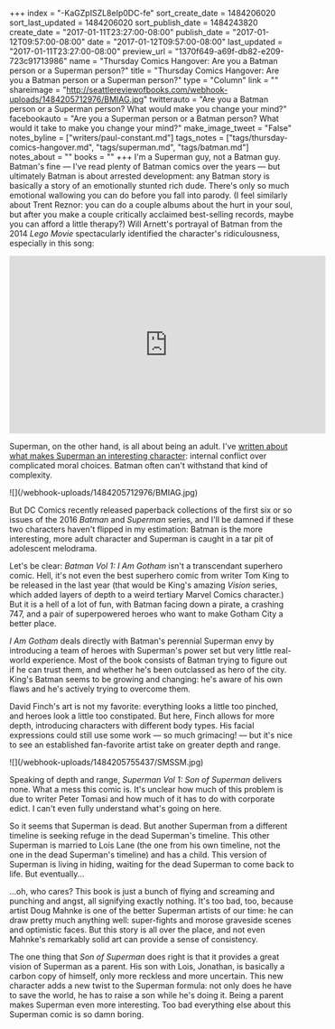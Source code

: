 +++
index = "-KaGZpISZL8eIp0DC-fe"
sort_create_date = 1484206020
sort_last_updated = 1484206020
sort_publish_date = 1484243820
create_date = "2017-01-11T23:27:00-08:00"
publish_date = "2017-01-12T09:57:00-08:00"
date = "2017-01-12T09:57:00-08:00"
last_updated = "2017-01-11T23:27:00-08:00"
preview_url = "1370f649-a69f-db82-e209-723c91713986"
name = "Thursday Comics Hangover: Are you a Batman person or a Superman person?"
title = "Thursday Comics Hangover: Are you a Batman person or a Superman person?"
type = "Column"
link = ""
shareimage = "http://seattlereviewofbooks.com/webhook-uploads/1484205712976/BMIAG.jpg"
twitterauto = "Are you a Batman person or a Superman person? What would make you change your mind?"
facebookauto = "Are you a Superman person or a Batman person? What would it take to make you change your mind?"
make_image_tweet = "False"
notes_byline = ["writers/paul-constant.md"]
tags_notes = ["tags/thursday-comics-hangover.md", "tags/superman.md", "tags/batman.md"]
notes_about = ""
books = ""
+++
I'm a Superman guy, not a Batman guy. Batman's fine — I've read plenty of Batman comics over the years — but ultimately Batman is about arrested development: any Batman story is basically a story of an emotionally stunted rich dude. There's only so much emotional wallowing you can do before you fall into parody. (I feel similarly about Trent Reznor: you can do a couple albums about the hurt in your soul, but after you make a couple critically acclaimed best-selling records, maybe you can afford a little therapy?) Will Arnett's portrayal of Batman from the 2014 *Lego Movie* spectacularly identified the character's ridiculousness, especially in this song:

<iframe width="560" height="315" src="https://www.youtube.com/embed/pqv_LUStxDw?rel=0" frameborder="0" allowfullscreen></iframe>

Superman, on the other hand, is all about being an adult. I've [written about what makes Superman an interesting character](http://www.seattlereviewofbooks.com/notes/2016/03/31/thursday-comics-hangover-the-superman-trick/): internal conflict over complicated moral choices. Batman often can't withstand that kind of complexity.

<p class="image-left">![](/webhook-uploads/1484205712976/BMIAG.jpg)</p>

But DC Comics recently released paperback collections of the first six or so issues of the 2016 *Batman* and *Superman* series, and I'll be damned if these two characters haven't flipped in my estimation: Batman is the more interesting, more adult character and Superman is caught in a tar pit of adolescent melodrama.

Let's be clear: *Batman Vol 1: I Am Gotham* isn't a transcendant superhero comic. Hell, it's not even the best superhero comic from writer Tom King to be released in the last year (that would be King's amazing *Vision* series, which added layers of depth to a weird tertiary Marvel Comics character.) But it is a hell of a lot of fun, with Batman facing down a pirate, a crashing 747, and a pair of superpowered heroes who want to make Gotham City a better place.

*I Am Gotham* deals directly with Batman's perennial Superman envy by introducing a team of heroes with Superman's power set but very little real-world experience. Most of the book consists of Batman trying to figure out if he can trust them, and whether he's been outclassed as hero of the city. King's Batman seems to be growing and changing: he's aware of his own flaws and he's actively trying to overcome them.

David Finch's art is not my favorite: everything looks a little too pinched, and heroes look a little too constipated. But here, Finch allows for more depth, introducing characters with different body types. His facial expressions could still use some work — so much grimacing! — but it's nice to see an established fan-favorite artist take on greater depth and range.

<p class="image-left">![](/webhook-uploads/1484205755437/SMSSM.jpg)</p>

Speaking of depth and range, *Superman Vol 1: Son of Superman* delivers none. What a mess this comic is. It's unclear how much of this problem is due to writer Peter Tomasi and how much of it has to do with corporate edict. I can't even fully understand what's going on here. 

So it seems that Superman is dead. But another Superman from a different timeline is seeking refuge in the dead Superman's timeline. This other Superman is married to Lois Lane (the one from his own timeline, not the one in the dead Superman's timeline) and has a child. This version of Superman is living in hiding, waiting for the dead Superman to come back to life. But eventually...

...oh, who cares? This book is just a bunch of flying and screaming and punching and angst, all signifying exactly nothing. It's too bad, too, because artist Doug Mahnke is one of the better Superman artists of our time: he can draw pretty much anything well: super-fights and morose graveside scenes and optimistic faces. But this story is all over the place, and not even Mahnke's remarkably solid art can provide a sense of consistency.

The one thing that *Son of Superman* does right is that it provides a great vision of Superman as a parent. His son with Lois, Jonathan, is basically a carbon copy of himself, only more reckless and more uncertain. This new character adds a new twist to the Superman formula: not only does he have to save the world, he has to raise a son while he's doing it. Being a parent makes Superman even more interesting. Too bad everything else about this Superman comic is so damn boring.